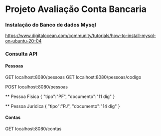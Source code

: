 # Projeto  Avaliação Conta Bancaria

### Instalação do Banco de dados Mysql

https://www.digitalocean.com/community/tutorials/how-to-install-mysql-on-ubuntu-20-04

### Consulta API

#### Pessoas
 GET  localhost:8080/pessoas
 GET  localhost:8080/pessoas/codigo
  
  
 POST localhost:8080/pessoas
  
  ** Pessoa Fisica
  { 
    "tipo":"PF",
    "documento":"11 dig"
  }
  
  ** Pessoa Juridica
  { 
    "tipo":"PJ",
    "documento":"14 dig"
  }
  
  
#### Contas

GET localhost:8080/contas
  
  
  
